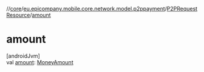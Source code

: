 //[core](../../../index.md)/[eu.epicompany.mobile.core.network.model.p2ppayment](../index.md)/[P2PRequestResource](index.md)/[amount](amount.md)

# amount

[androidJvm]\
val [amount](amount.md): [MoneyAmount](../../eu.epicompany.mobile.core.domain.model/-money-amount/index.md)
